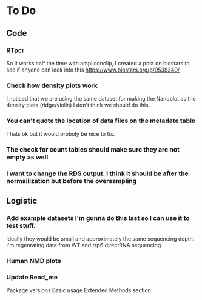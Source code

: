 # To Do

## Code

### RTpcr
So it works half the time with ampliconclip, I created a post on biostars to see if anyone can look into this
https://www.biostars.org/p/9538340/

### Check how density plots work
I noticed that we are using the same dataset for making the Nanoblot as the density plots (ridge/violin) I don't think we should do this.

### You can't quote the location of data files on the metadate table
Thats ok but it would proboly be nice to fix. 

### The check for count tables should make sure they are not empty as well

### I want to change the RDS output. I think it should be after the normailization but before the oversampling

## Logistic

### Add example datasets I'm gunna do this last so I can use it to test stuff.
ideally they would be small and approximately the same sequencing depth.
I'm regenrating data from WT and rrp6 directRNA sequencing. 

### Human NMD plots

### Update Read_me
Package versions
Basic usage 
Extended Methods section
